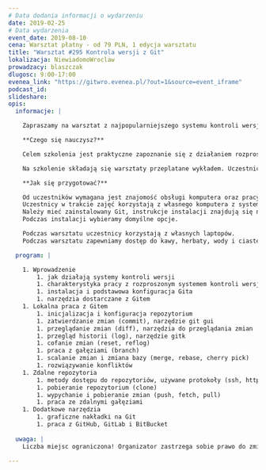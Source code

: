 ```yaml
---
# Data dodania informacji o wydarzeniu
date: 2019-02-25
# Data wydarzenia
event_date: 2019-08-10
cena: Warsztat płatny - od 79 PLN, 1 edycja warsztatu
title: "Warsztat #295 Kontrola wersji z Git"
lokalizacja: NiewiadomoWroclaw
prowadzacy: blaszczak
dlugosc: 9:00-17:00
evenea_link: "https://gitwro.evenea.pl/?out=1&source=event_iframe"
podcast_id:
slideshare:
opis:
  informacje: |

    Zapraszamy na warsztat z najpopularniejszego systemu kontroli wersji.

    **Czego się nauczysz?**

    Celem szkolenia jest praktyczne zapoznanie się z działaniem rozproszonego systemu kontroli wersji Git. Omówiony zostanie styl pracy z Gitem uwzględniający dobre praktyki oraz podstawowe polecenia dostępne w tym narzędziu. Szczególny nacisk położony jest na typowe sytuacje, które stwarzają najwięcej problemów początkującym użytkownikom, takie jak rozwiązywanie konfliktów, wycofywanie zmian, praca ze zdalnymi gałęziami czy efektywna współpraca zespołowa.

    Na szkolenie składają się warsztaty przeplatane wykładem. Uczestnicy będą na bieżąco wykonywali różnorodne ćwiczenia, które pozwolą im zapoznać się z Gitem oraz będą łącznikiem pomiędzy kolejnymi tematami poruszanymi w trakcie szkolenia.

    **Jak się przygotować?**

    Od uczestników wymagana jest znajomość obsługi komputera oraz pracy w konsoli.
    Uczestnicy w trakcie zajęć korzystają z własnego komputera z systemem Windows, Linux lub macOS.
    Należy mieć zainstalowany Git, instrukcje instalacji znajdują się na: [https://git-scm.com/downloads]
    Podczas instalacji wybieramy domyślne opcje.

    Podczas warsztatu uczestnicy korzystają z własnych laptopów. 
    Podczas warsztatu zapewniamy dostęp do kawy, herbaty, wody i ciastek. W porze obiadowej zapewniamy lunch.

  program: |

    1. Wprowadzenie
        1. jak działają systemy kontroli wersji
        1. charakterystyka pracy z rozproszonym systemem kontroli wersji
        1. instalacja i podstawowa konfiguracja Gita
        1. narzędzia dostarczane z Gitem
    1. Lokalna praca z Gitem
        1. inicjalizacja i konfiguracja repozytorium
        1. zatwierdzanie zmian (commit), narzędzie git gui
        1. przeglądanie zmian (diff), narzędzia do przeglądania zmian
        1. przegląd historii (log), narzędzie gitk
        1. cofanie zmian (reset, reflog)
        1. praca z gałęziami (branch)
        1. scalanie zmian i zmiana bazy (merge, rebase, cherry pick)
        1. rozwiązywanie konfliktów
    1. Zdalne repozytoria
        1. metody dostępu do repozytoriów, używane protokoły (ssh, http)
        1. pobieranie repozytorium (clone)
        1. wypychanie i pobieranie zmian (push, fetch, pull)
        1. praca ze zdalnymi gałęziami
    1. Dodatkowe narzędzia
        1. graficzne nakładki na Git
        1. praca z GitHub, GitLab i BitBucket
  
  uwaga: |
    Liczba miejsc ograniczona! Organizator zastrzega sobie prawo do zmiany lokalizacji wydarzenia oraz jego odwołania w przypadku niezgłoszenia się minimalnej liczby uczestników.

---
```

